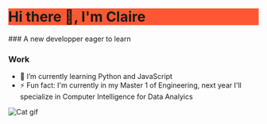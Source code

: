 <h1 style="background-color:FF5733;"> Hi there 👋, I'm Claire </h1>
### A new developper eager to learn

### Work
- 🌱 I’m currently learning Python and JavaScript
- ⚡ Fun fact: I'm currently in my Master 1 of Engineering, next year I'll specialize in Computer Intelligence for Data Analyics


<img src="https://media.tenor.com/dPLWf7LikXoAAAAC/typing-gif.gif" alt="Cat gif" title="Cat gif">

<!--
**Clair1234/Clair1234** is a ✨ _special_ ✨ repository because its `README.md` (this file) appears on your GitHub profile.

Here are some ideas to get you started:

- 🔭 I’m currently working on ...
- 🌱 I’m currently learning ...
- 👯 I’m looking to collaborate on ...
- 🤔 I’m looking for help with ...
- 💬 Ask me about ...
- 📫 How to reach me: ...
- 😄 Pronouns: ...
- ⚡ Fun fact: ...
-->
